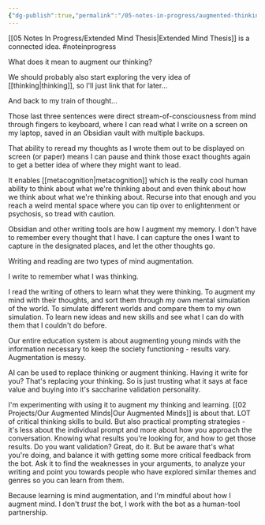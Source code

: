 ```yaml
---
{"dg-publish":true,"permalink":"/05-notes-in-progress/augmented-thinking/"}
---
```


[[05 Notes In Progress/Extended Mind Thesis\|Extended Mind Thesis]] is a connected idea.
#noteinprogress 

What does it mean to augment our thinking?

We should probably also start exploring the very idea of [[thinking\|thinking]], so I'll just link that for later... 

And back to my train of thought... 

Those last three sentences were direct stream-of-consciousness from mind through fingers to keyboard, where I can read what I write on a screen on my laptop, saved in an Obsidian vault with multiple backups.

That ability to reread my thoughts as I wrote them out to be displayed on screen (or paper) means I can pause and think those exact thoughts again to get a better idea of where they might want to lead.

It enables [[metacognition\|metacognition]] which is the really cool human ability to think about what we're thinking about and even think about how we think about what we're thinking about.  Recurse into that enough and you reach a weird mental space where you can tip over to enlightenment or psychosis, so tread with caution. 

Obsidian and other writing tools are how I augment my memory.  I don't have to remember every thought that I have.  I can capture the ones I want to capture in the designated places, and let the other thoughts go.  

Writing and reading are two types of mind augmentation.

I write to remember what I was thinking.

I read the writing of others to learn what they were thinking.  To augment my mind with their thoughts, and sort them through my own mental simulation of the world.  To simulate different worlds and compare them to my own simulation.  To learn new ideas and new skills and see what I can do with them that I couldn't do before.

Our entire education system is about augmenting young minds with the information necessary to keep the society functioning - results vary.  Augmentation is messy.

AI can be used to replace thinking or augment thinking.  Having it write for you?  That's replacing your thinking.  So is just trusting what it says at face value and buying into it's saccharine validation personality.

I'm experimenting with using it to augment my thinking and learning.  [[02 Projects/Our Augmented Minds\|Our Augmented Minds]] is about that.  LOT of critical thinking skills to build.  But also practical prompting strategies - it's less about the individual prompt and more about how you approach the conversation.  Knowing what results you're looking for, and how to get those results.  Do you want validation?  Great, do it.  But be aware that's what you're doing, and balance it with getting some more critical feedback from the bot.  Ask it to find the weaknesses in your arguments, to analyze your writing and point you towards people who have explored similar themes and genres so you can learn from them.

Because learning is mind augmentation, and I'm mindful about how I augment mind. I don't *trust* the bot, I work with the bot as a human-tool partnership.



